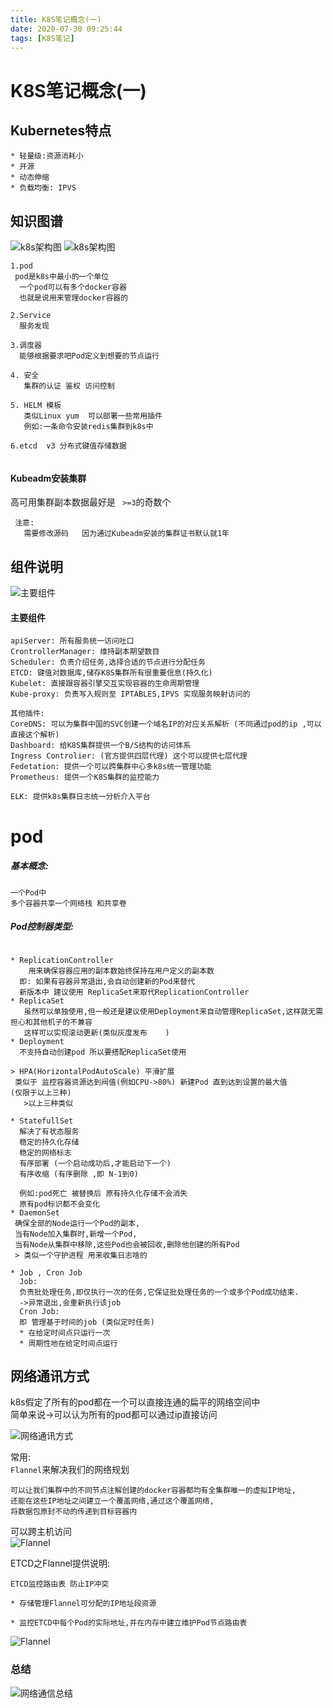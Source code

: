 ```yaml
---
title: K8S笔记概念(一)
date: 2020-07-30 09:25:44
tags: [K8S笔记]
---
```


# K8S笔记概念(一)
## Kubernetes特点
```
* 轻量级:资源消耗小
* 开源
* 动态伸缩
* 负载均衡: IPVS

```
<!--more-->

## 知识图谱
![k8s架构图](/img/2020-07-25/7.png)
![k8s架构图](/img/2020-07-25/15.png)

```
1.pod
 pod是k8s中最小的一个单位
  一个pod可以有多个docker容器
  也就是说用来管理docker容器的

2.Service
  服务发现

3.调度器
  能够根据要求吧Pod定义到想要的节点运行
  
4. 安全
   集群的认证 鉴权 访问控制
   
5. HELM 模板 
   类似Linux yum  可以部署一些常用插件
   例如:一条命令安装redis集群到k8s中 
 
6.etcd  v3 分布式键值存储数据    
   
```

#### Kubeadm安装集群
高可用集群副本数据最好是 ` >=3`的奇数个
```
 注意:
   需要修改源码   因为通过Kubeadm安装的集群证书默认就1年

```

## 组件说明
![主要组件](/img/2020-07-25/14.png)
#### 主要组件
```
apiServer: 所有服务统一访问吐口
CrontrollerManager: 维持副本期望数目
Scheduler: 负责介绍任务,选择合适的节点进行分配任务
ETCD: 键值对数据库,储存K8S集群所有很重要信息(持久化)
Kubelet: 直接跟容器引擎交互实现容器的生命周期管理
Kube-proxy: 负责写入规则至 IPTABLES,IPVS 实现服务映射访问的

其他插件:
CoreDNS: 可以为集群中国的SVC创建一个域名IP的对应关系解析 (不同通过pod的ip ,可以直接这个解析)
Dashboard: 给K8S集群提供一个B/S结构的访问体系
Ingress Controlier: (官方提供四层代理) 这个可以提供七层代理
Fedetation: 提供一个可以跨集群中心多k8s统一管理功能
Prometheus: 提供一个K8S集群的监控能力

ELK: 提供k8s集群日志统一分析介入平台

```

# pod

##### 基本概念:
```
一个Pod中
多个容器共享一个网络栈 和共享卷
```

##### Pod控制器类型:
```

* ReplicationController 
    用来确保容器应用的副本数始终保持在用户定义的副本数
  即: 如果有容器异常退出,会自动创建新的Pod来替代
  新版本中 建议使用 ReplicaSet来取代ReplicationController
* ReplicaSet
   虽然可以单独使用,但一般还是建议使用Deployment来自动管理ReplicaSet,这样就无需担心和其他机子的不兼容
   这样可以实现滚动更新(类似灰度发布    )
* Deployment
  不支持自动创建pod 所以要搭配ReplicaSet使用

> HPA(HorizontalPodAutoScale) 平滑扩展
 类似于 监控容器资源达到阀值(例如CPU->80%) 新建Pod 直到达到设置的最大值
(仅限于以上三种)
   >以上三种类似
   
* StatefullSet
  解决了有状态服务 
  稳定的持久化存储
  稳定的网络标志
  有序部署 (一个启动成功后,才能启动下一个)
  有序收缩 (有序删除 ,即 N-1到0)
  
  例如:pod死亡 被替换后 原有持久化存储不会消失
  原有pod标识都不会变化
* DaemonSet
 确保全部的Node运行一个Pod的副本,
 当有Node加入集群时,新增一个Pod,
 当有Node从集群中移除,这些Pod也会被回收,删除他创建的所有Pod
 > 类似一个守护进程 用来收集日志啥的

* Job , Cron Job
  Job:
  负责批处理任务,即仅执行一次的任务,它保证批处理任务的一个或多个Pod成功结束.
  ->异常退出,会重新执行该job
  Cron Job:
  即 管理基于时间的job (类似定时任务)
  * 在给定时间点只运行一次
  * 周期性地在给定时间点运行
```

## 网络通讯方式

k8s假定了所有的pod都在一个可以直接连通的扁平的网络空间中  
简单来说->可以认为所有的pod都可以通过ip直接访问 

![网络通讯方式](/img/2020-07-25/8.png)   

常用:  
  `Flannel`来解决我们的网络规划  
  ```
  可以让我们集群中的不同节点注解创建的docker容器都均有全集群唯一的虚拟IP地址,
  还能在这些IP地址之间建立一个覆盖网络,通过这个覆盖网络,
  将数据包原封不动的传递到目标容器内
  ```
  可以跨主机访问   
  ![Flannel](/img/2020-07-25/9.png)  

  ETCD之Flannel提供说明:
  ```
  ETCD监控路由表 防止IP冲突 
  
 * 存储管理Flannel可分配的IP地址段资源
 
 * 监控ETCD中每个Pod的实际地址,并在内存中建立维护Pod节点路由表
  
  ```

  ![Flannel](/img/2020-07-25/10.png)  

 ### 总结
  ![网络通信总结](/img/2020-07-25/11.png)  
